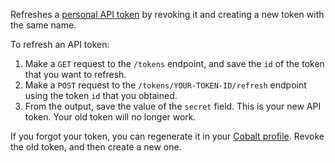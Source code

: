 Refreshes a [personal API token](.#personal-api-token) by revoking it and creating a new token with the same name.

To refresh an API token:

1. Make a `GET` request to the `/tokens` endpoint, and save the `id` of the token that you want to refresh.
1. Make a `POST` request to the `/tokens/YOUR-TOKEN-ID/refresh` endpoint using the token `id` that you obtained.
1. From the output, save the value of the `secret` field. This is your new API token. Your old token will no longer work.

If you forgot your token, you can regenerate it in your [Cobalt profile](https://app.cobalt.io/settings/api-token). Revoke the old token, and then create a new one.